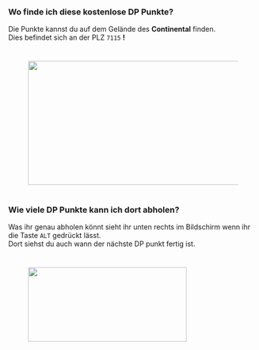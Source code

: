 ### Wo finde ich diese kostenlose DP Punkte?

Die Punkte kannst du auf dem Gelände des **Continental** finden. \
Dies befindet sich an der PLZ ``7115`` **!**

#

<figure><img src="../.gitbook/assets/dppunkte/image.png" alt="" height="250" width="520"><figcaption></figcaption></figure>

#

### Wie viele DP Punkte kann ich dort abholen?

Was ihr genau abholen könnt sieht ihr unten rechts im Bildschirm wenn ihr die Taste ``ALT`` gedrückt lässt. \
Dort siehst du auch wann der nächste DP punkt fertig ist.

#

<figure><img src="../.gitbook/assets/dppunkte/visum dp.png" alt="" height="150" width="320"><figcaption></figcaption></figure>